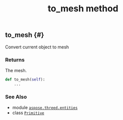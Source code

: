 ﻿---
title: to_mesh method
second_title: Aspose.3D for Python via .NET API References
description: 
type: docs
weight: 80
url: /aspose.threed.entities/primitive/to_mesh/
is_root: false
---

## to_mesh {#}

Convert current object to mesh


### Returns 


The mesh.


```python
def to_mesh(self):
    ...
```





### See Also
* module [`aspose.threed.entities`](../../)
* class [`Primitive`](/3d/python-net/aspose.threed.entities/primitive)
